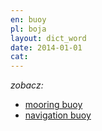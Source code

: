 ```yaml
---
en: buoy
pl: boja
layout: dict_word
date: 2014-01-01
cat: 
---
```


*zobacz:*

* [mooring buoy](/dict/mooring-buoy.html)
* [navigation buoy](/dict/navigation-buoy.html)